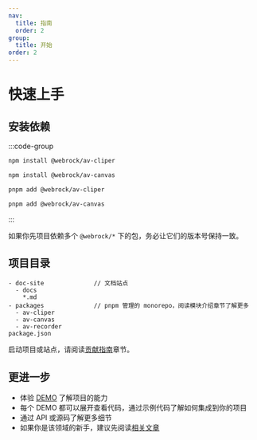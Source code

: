 ```yaml
---
nav:
  title: 指南
  order: 2
group:
  title: 开始
order: 2
---
```


# 快速上手

## 安装依赖

:::code-group

```bash [npm]
npm install @webrock/av-cliper

npm install @webrock/av-canvas
```

```bash [pnpm]
pnpm add @webrock/av-cliper

pnpm add @webrock/av-canvas
```

:::

如果你先项目依赖多个 `@webrock/*` 下的包，务必让它们的版本号保持一致。

## 项目目录

```
- doc-site              // 文档站点
  - docs
    *.md
- packages              // pnpm 管理的 monorepo，阅读模块介绍章节了解更多
  - av-cliper
  - av-canvas
  - av-recorder
package.json
```

启动项目或站点，请阅读[贡献指南](./contribution)章节。

## 更进一步

- 体验 [DEMO](../demo) 了解项目的能力
- 每个 DEMO 都可以展开查看代码，通过示例代码了解如何集成到你的项目
- 通过 API 或源码了解更多细节
- 如果你是该领域的新手，建议先阅读[相关文章](../article)
